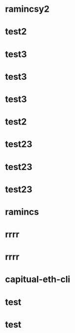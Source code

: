 # ramincsy2
# test2
# test3
# test3
# test3
# test2
# test23
# test23
# test23
# ramincs
# rrrr
# rrrr
# capitual-eth-cli
# test
# test
